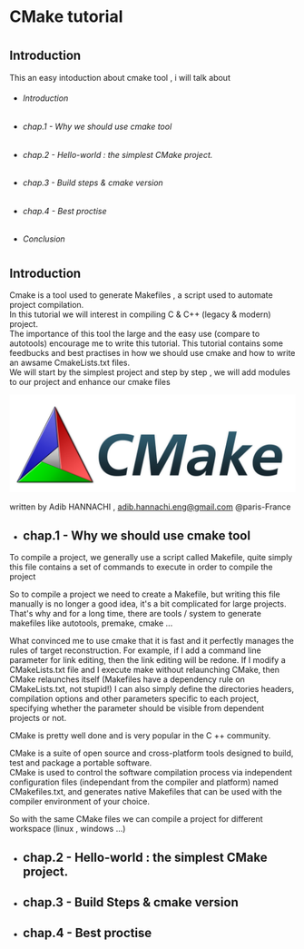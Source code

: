 # <h1> CMake tutorial
# <h2> Introduction

This an easy intoduction about cmake tool , i will talk about 
* <h6> Introduction
* <h6>chap.1 - Why we should use cmake tool 
* <h6>chap.2 - Hello-world : the simplest CMake project. 
* <h6>chap.3 - Build steps & cmake version   
* <h6>chap.4 - Best proctise 
* <h6> Conclusion 

# <h2> Introduction
Cmake is a tool used to generate Makefiles , a script used to automate project compilation.  
In this tutorial we will interest in compiling C & C++ (legacy & modern) project.  
The importance of this tool the large and the easy use (compare to autotools) encourage me to write this tutorial.
This tutorial contains some feedbucks and best practises in how we should use cmake and how to write an awsame CmakeLists.txt files.  
We will start by the simplest project and step by step , we will add modules to our project and enhance our cmake files

![GitHub Logo](/images/CMake-Logo-and-Text.png)

written by Adib HANNACHI , adib.hannachi.eng@gmail.com @paris-France

* <h2>chap.1 - Why we should use cmake tool 
   
 To compile a project, we generally use a script called Makefile, quite simply this file contains a set of commands to execute in order to compile the project 
 
  
So to compile a project we need to create a Makefile, but writing this file manually is no longer a good idea, it's a bit complicated for large projects. That's why and for a long time, there are tools / system to generate makefiles like autotools, premake, cmake ...



What convinced me to use cmake that it is fast and it perfectly manages the rules of target reconstruction. For example, if I add a command line parameter for link editing, then the link editing will be redone. If I modify a CMakeLists.txt file and I execute make without relaunching CMake, then CMake relaunches itself (Makefiles have a dependency rule on CMakeLists.txt, not stupid!) I can also simply define the directories headers, compilation options and other parameters specific to each project, specifying whether the parameter should be visible from dependent projects or not.

CMake is pretty well done and is very popular in the C ++ community.

CMake is a suite of open source and cross-platform tools designed to build, test and package a portable software.  
CMake is used to control the software compilation process via independent configuration files (independant from the compiler and platform) named CMakefiles.txt, and generates native Makefiles that can be used with the compiler environment of your choice.

So with the same CMake files we can compile a project for different workspace (linux , windows ...) 
 


* <h2>chap.2 - Hello-world : the simplest CMake project. 
* <h2>chap.3 - Build Steps & cmake version   
* <h2>chap.4 - Best proctise 

